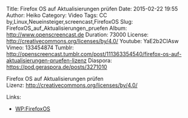 Title: Firefox OS auf Aktualisierungen prüfen
Date: 2015-02-22 19:55
Author: Heiko
Category: Video
Tags: CC by,Linux,Neueinsteiger,screencast,FirefoxOS
Slug: FirefoxOS_auf_Aktualisierungen_pruefen
Album: http://www.openscreencast.de
Duration: 73000
License: http://creativecommons.org/licenses/by/4.0/
Youtube: YaE2b2CIAsw
Vimeo: 133454874
Tumblr: http://openscreencast.tumblr.com/post/111363354540/firefox-os-auf-aktualisierungen-pruefen-lizenz
Diaspora: https://pod.geraspora.de/posts/3271010

Firefox OS auf Aktualisierungen prüfen  
Lizenz: <http://creativecommons.org/licenses/by/4.0/>  
  

Links:

  * [WP:FirefoxOS](http://de.wikipedia.org/wiki/Firefox_OS "Link zu wikipedia.org" )

